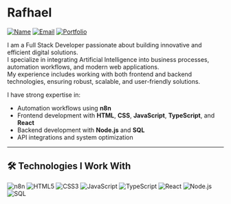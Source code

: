 # Rafhael

[![Name](https://img.shields.io/badge/Rafhael-000000?style=for-the-badge)]()
[![Email](https://img.shields.io/badge/rafhael@email.com-6D28D9?style=for-the-badge&logo=gmail&logoColor=white)](mailto:rafhael@email.com)
[![Portfolio](https://img.shields.io/badge/Portfolio-6D28D9?style=for-the-badge)](https://yourportfolio.com)

I am a Full Stack Developer passionate about building innovative and efficient digital solutions.  
I specialize in integrating Artificial Intelligence into business processes, automation workflows, and modern web applications.  
My experience includes working with both frontend and backend technologies, ensuring robust, scalable, and user-friendly solutions.

I have strong expertise in:
- Automation workflows using **n8n**
- Frontend development with **HTML**, **CSS**, **JavaScript**, **TypeScript**, and **React**
- Backend development with **Node.js** and **SQL**
- API integrations and system optimization

---

## 🛠 Technologies I Work With

![n8n](https://img.shields.io/badge/n8n-EA4B8B?style=for-the-badge&logo=n8n&logoColor=white)
![HTML5](https://img.shields.io/badge/HTML5-E34F26?style=for-the-badge&logo=html5&logoColor=white)
![CSS3](https://img.shields.io/badge/CSS3-1572B6?style=for-the-badge&logo=css3&logoColor=white)
![JavaScript](https://img.shields.io/badge/JavaScript-F7DF1E?style=for-the-badge&logo=javascript&logoColor=black)
![TypeScript](https://img.shields.io/badge/TypeScript-3178C6?style=for-the-badge&logo=typescript&logoColor=white)
![React](https://img.shields.io/badge/React-20232A?style=for-the-badge&logo=react&logoColor=61DAFB)
![Node.js](https://img.shields.io/badge/Node.js-43853D?style=for-the-badge&logo=node.js&logoColor=white)
![SQL](https://img.shields.io/badge/SQL-336791?style=for-the-badge&logo=postgresql&logoColor=white)
